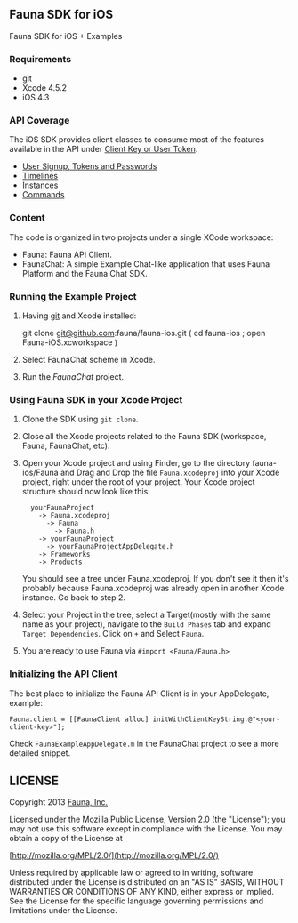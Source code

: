 ## Fauna SDK for iOS

Fauna SDK for iOS + Examples

### Requirements

* git
* Xcode 4.5.2
* iOS 4.3

### API Coverage

The iOS SDK provides client classes to consume most of the features available in the API under [Client Key or User Token](https://fauna.org/API).

* [User Signup, Tokens and Passwords](https://fauna.org/API#resources-users)
* [Timelines](https://fauna.org/API#timelines)
* [Instances](https://fauna.org/API#resources-instances)
* [Commands](https://fauna.org/API#access_model-commands)

### Content

The code is organized in two projects under a single XCode workspace:

* Fauna: Fauna API Client.
* FaunaChat: A simple Example Chat-like application that uses Fauna Platform and the Fauna Chat SDK.

### Running the Example Project

1. Having [git](http://git-scm.com/) and Xcode installed:

    git clone git@github.com:fauna/fauna-ios.git
    ( cd fauna-ios ; open Fauna-iOS.xcworkspace )

3. Select FaunaChat scheme in Xcode.
2. Run the *FaunaChat* project.


### Using Fauna SDK in your Xcode Project

1. Clone the SDK using `git clone`.
2. Close all the Xcode projects related to the Fauna SDK (workspace, Fauna, FaunaChat, etc).
2. Open your Xcode project and using Finder, go to the directory fauna-ios/Fauna and Drag and Drop the file `Fauna.xcodeproj` into your Xcode project, right under the root of your project.
    Your Xcode project structure should now look like this:

    ```
      yourFaunaProject
        -> Fauna.xcodeproj
          -> Fauna
            -> Fauna.h
        -> yourFaunaProject
          -> yourFaunaProjectAppDelegate.h
        -> Frameworks
        -> Products
    ```
    You should see a tree under Fauna.xcodeproj. If you don't see it then it's probably because Fauna.xcodeproj was already open in another Xcode instance. Go back to step 2.

3. Select your Project in the tree, select a Target(mostly with the same name as your project), navigate to the `Build Phases` tab and expand `Target Dependencies`. Click on `+` and Select `Fauna`.

4. You are ready to use Fauna via `#import <Fauna/Fauna.h>`

### Initializing the API Client

The best place to initialize the Fauna API Client is in your AppDelegate, example:

```
Fauna.client = [[FaunaClient alloc] initWithClientKeyString:@"<your-client-key>"];
```

Check `FaunaExampleAppDelegate.m` in the FaunaChat project to see a more detailed snippet.

## LICENSE

Copyright 2013 [Fauna, Inc.](https://fauna.org/)

Licensed under the Mozilla Public License, Version 2.0 (the "License"); you may
not use this software except in compliance with the License. You may obtain a
copy of the License at

[http://mozilla.org/MPL/2.0/](http://mozilla.org/MPL/2.0/)

Unless required by applicable law or agreed to in writing, software distributed
under the License is distributed on an "AS IS" BASIS, WITHOUT WARRANTIES OR
CONDITIONS OF ANY KIND, either express or implied. See the License for the
specific language governing permissions and limitations under the License.